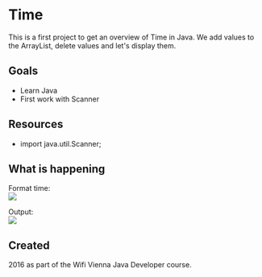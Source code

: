 # Time
This is a first project to get an overview of Time in Java.
We add values to the ArrayList, delete values and let's display them.

## Goals
- Learn Java
- First work with Scanner

## Resources
- import java.util.Scanner;

## What is happening
Format time:  
![](.time.png)

Output:  
![](.output.png)

## Created
2016 as part of the Wifi Vienna Java Developer course.



